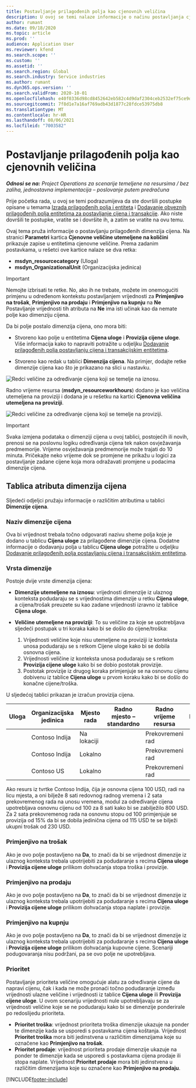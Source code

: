 ```yaml
---
title: Postavljanje prilagođenih polja kao cjenovnih veličina
description: U ovoj se temi nalaze informacije o načinu postavljanja cjenovnih veličina s pomoću prilagođenih polja.
author: rumant
ms.date: 09/18/2020
ms.topic: article
ms.prod: ''
audience: Application User
ms.reviewer: kfend
ms.search.scope: ''
ms.custom: ''
ms.assetid: ''
ms.search.region: Global
ms.search.industry: Service industries
ms.author: rumant
ms.dyn365.ops.version: ''
ms.search.validFrom: 2020-10-01
ms.openlocfilehash: e40f0336d98cd8452642eb582c4d9daf2304ceb2532ef75ce9d03a0fa4bd8e8b
ms.sourcegitcommit: 7f8d1e7a16af769adb43d1877c28fdce53975db8
ms.translationtype: MT
ms.contentlocale: hr-HR
ms.lasthandoff: 08/06/2021
ms.locfileid: "7003582"
---
```

# <a name="set-up-custom-fields-as-pricing-dimensions"></a>Postavljanje prilagođenih polja kao cjenovnih veličina

_**Odnosi se na:** Project Operations za scenarije temeljene na resursima / bez zaliha, jednostavna implementacija – poslovanje putem predračuna_

Prije početka rada, u ovoj se temi podrazumijeva da ste dovršili postupke opisane u temama [Izrada prilagođenih polja i entiteta](create-custom-fields-entities-pricing-dimensions.md) i [Dodavanje obveznih prilagođenih polja entitetima za postavljanje cijena i transakcije](add-custom-fields-price-setup-transactional-entities.md). Ako niste dovršili te postupke, vratite se i dovršite ih, a zatim se vratite na ovu temu. 

Ovaj tema pruža informacije o postavljanju prilagođenih dimenzija cijena. Na stranici **Parametri** kartica **Cjenovne veličine utemeljene na količini** prikazuje zapise u entitetima cjenovne veličine. Prema zadanim postavkama, u rešetci ove kartice nalaze se dva retka:

- **msdyn_resourcecategory** (Uloga)
- **msdyn_OrganizationalUnit** (Organizacijska jedinica)

> [!IMPORTANT]
> Nemojte izbrisati te retke. No, ako ih ne trebate, možete im onemogućiti primjenu u određenom kontekstu postavljanjem vrijednosti za **Primjenjivo na trošak**, **Primjenjivo na prodaju** i **Primjenjivo na kupnju** na **Ne** Postavljanje vrijednosti tih atributa na **Ne** ima isti učinak kao da nemate polje kao dimenziju cijena.

Da bi polje postalo dimenzija cijena, ono mora biti:

- Stvoreno kao polje u entitetima **Cijena uloge** i **Provizija cijene uloge**. Više informacija kako to napraviti potražite u odjeljku [Dodavanje prilagođenih polja postavljanju cijena i transakcijskim entitetima](add-custom-fields-price-setup-transactional-entities.md).

- Stvoreno kao redak u tablici **Dimenzija cijena**. Na primjer, dodajte retke dimenzije cijena kao što je prikazano na slici u nastavku. 

![Redci veličine za određivanje cijena koji se temelje na iznosu.](media/Amt-based-PD.png)

Radno vrijeme resursa (**msdyn_resourceworkhours**) dodano je kao veličina utemeljena na proviziji i dodana je u rešetku na kartici **Cjenovna veličina utemeljena na proviziji**.

![Redci veličine za određivanje cijena koji se temelje na proviziji.](media/Markup-based-PD.png)


> [!IMPORTANT]
> Svaka izmjena podataka o dimenziji cijena u ovoj tablici, postojećih ili novih, prenosi se na poslovnu logiku određivanja cijena tek nakon osvježavanja predmemorije. Vrijeme osvježavanja predmemorije može trajati do 10 minuta. Pričekajte neko vrijeme dok se promjene ne prikažu u logici za postavljanje zadane cijene koja mora odražavati promjene u podacima dimenzije cijena.


## <a name="attributes-of-the-pricing-dimensions-table"></a>Tablica atributa dimenzija cijena
Sljedeći odjeljci pružaju informacije o različitim atributima u tablici **Dimenzije cijena**.

### <a name="pricing-dimension-name"></a>Naziv dimenzije cijena
Ova bi vrijednost trebala točno odgovarati nazivu sheme polja koje je dodano u tablicu **Cijena uloge** za prilagođene dimenzije cijena. Dodatne informacije o dodavanju polja u tablicu **Cijena uloge** potražite u odjeljku [Dodavanje prilagođenih polja postavljanju cijena i transakcijskim entitetima](add-custom-fields-price-setup-transactional-entities.md).

### <a name="type-of-dimension"></a>Vrsta dimenzije
Postoje dvije vrste dimenzija cijena:
  
  - **Dimenzije utemeljene na iznosu**: vrijednosti dimenzije iz ulaznog konteksta podudaraju se s vrijednostima dimenzije u retku **Cijena uloge**, a cijena/trošak preuzete su kao zadane vrijednosti izravno iz tablice **Cijena uloge**.
  - **Veličine utemeljene na proviziji**: To su veličine za koje se upotrebljava sljedeći postupak u tri koraka kako bi se došlo do cijene/troška:
 
    1. Vrijednosti veličine koje nisu utemeljene na proviziji iz konteksta unosa podudaraju se s retkom Cijene uloge kako bi se dobila osnovna cijena.
    2. Vrijednosti veličine iz konteksta unosa podudaraju se s retkom **Provizija cijene uloge** kako bi se dobio postotak provizije.
    3. Postotak provizije iz drugog koraka primjenjuje se na osnovnu cijenu dobivenu iz tablice **Cijena uloge** u prvom koraku kako bi se došlo do konačne cijene/troška.
   
   U sljedećoj tablici prikazan je izračun provizija cijena.
  
| Uloga        | Organizacijska jedinica    |Mjesto rada      |Radno mjesto – standardno      |Radno vrijeme resursa      |  Provizija|
| ------------|-------------|-------------------|--------------------|-------------------------|--------:|
|             | Contoso Indija|Na lokaciji            |                    |Prekovremeni rad                 |15     |
|             | Contoso Indija|Lokalno             |                    |Prekovremeni rad                 |10     |
|             | Contoso US   |Lokalno             |                    |Prekovremeni rad                 |20     |


Ako resurs iz tvrtke Contoso Indija, čija je osnovna cijena 100 USD, radi na licu mjesta, a oni bilježe 8 sati redovnog radnog vremena i 2 sata prekovremenog rada na unosu vremena, modul za određivanje cijena upotrebljava osnovnu cijenu od 100 za 8 sati kako bi se zabilježilo 800 USD. Za 2 sata prekovremenog rada na osnovnu stopu od 100 primjenjuje se provizija od 15% da bi se dobila jedinična cijena od 115 USD te se bilježi ukupni trošak od 230 USD.

### <a name="applicable-to-cost"></a>Primjenjivo na trošak 
Ako je ovo polje postavljeno na **Da**, to znači da bi se vrijednost dimenzije iz ulaznog konteksta trebala upotrijebiti za podudaranje s recima **Cijena uloge** i **Provizija cijene uloge** prilikom dohvaćanja stopa troška i provizije.

### <a name="applicable-to-sales"></a>Primjenjivo na prodaju
Ako je ovo polje postavljeno na **Da**, to znači da bi se vrijednost dimenzije iz ulaznog konteksta trebala upotrijebiti za podudaranje s recima **Cijena uloge** i **Provizija cijene uloge** prilikom dohvaćanja stopa naplate i provizije.

### <a name="applicable-to-purchase"></a>Primjenjivo na kupnju
Ako je ovo polje postavljeno na **Da**, to znači da bi se vrijednost dimenzije iz ulaznog konteksta trebala upotrijebiti za podudaranje s recima **Cijena uloge** i **Provizija cijene uloge** prilikom dohvaćanja kupovne cijene. Scenariji podugovaranja nisu podržani, pa se ovo polje ne upotrebljava. 

### <a name="priority"></a>Prioritet
Postavljanje prioriteta veličine omogućuje alatu za određivanje cijene da napravi cijenu, čak i kada ne može pronaći točno podudaranje između vrijednosti ulazne veličine i vrijednosti iz tablice **Cijena uloge** ili **Provizija cijene uloge**. U ovom scenariju vrijednosti nule upotrebljavaju se za vrijednosti veličine koje se ne podudaraju kako bi se dimenzije ponderirale po redoslijedu prioriteta.

- **Prioritet troška**: vrijednost prioriteta troška dimenzije ukazuje na ponder te dimenzije kada se usporedi s postavkama cijena koštanja. Vrijednost **Prioritet troška** mora biti jedinstvena u različitim dimenzijama koje su označene kao **Primjenjivo na trošak**.
- **Prioritet prodaje**: vrijednost prioriteta prodaje dimenzije ukazuje na ponder te dimenzije kada se usporedi s postavkama cijena prodaje ili stopa naplate. Vrijednost **Prioritet prodaje** mora biti jedinstvena u različitim dimenzijama koje su označene kao **Primjenjivo na prodaju**.


[!INCLUDE[footer-include](../includes/footer-banner.md)]